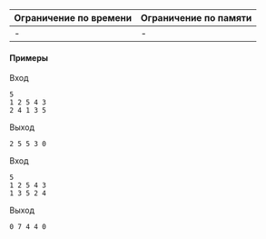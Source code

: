 



| Ограничение по времени      | Ограничение по памяти         |
|:----------------------------|:------------------------------|
|-|-|












#### Примеры

Вход
```
5 
1 2 5 4 3 
2 4 1 3 5
```

Выход
```
2 5 5 3 0
```
Вход
```
5 
1 2 5 4 3 
1 3 5 2 4
```

Выход
```
0 7 4 4 0
```
